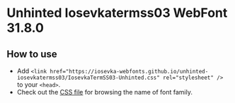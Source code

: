 # Unhinted Iosevkatermss03 WebFont 31.8.0

## How to use

- Add `<link href="https://iosevka-webfonts.github.io/unhinted-iosevkatermss03/IosevkaTermSS03-Unhinted.css" rel="stylesheet" />` to your `<head>`.
- Check out the [CSS file](./IosevkaTermSS03-Unhinted.css) for browsing the name of font family.
